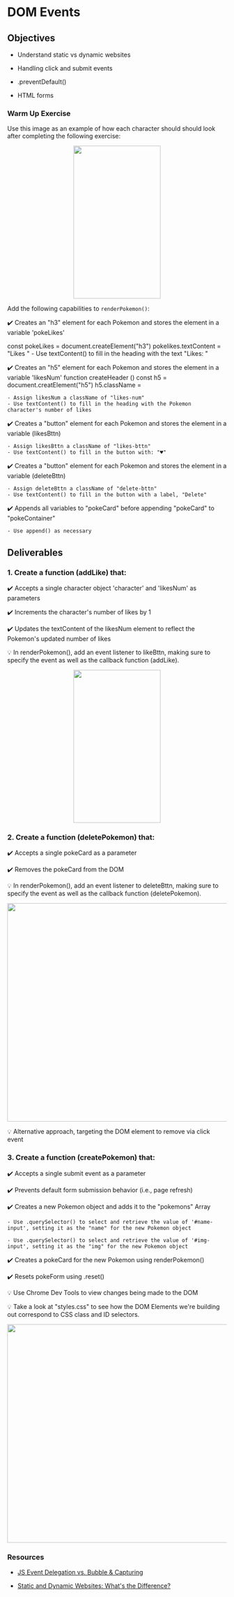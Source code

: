 # DOM Events

## Objectives

- Understand static vs dynamic websites

- Handling click and submit events

- .preventDefault()

- HTML forms

### Warm Up Exercise

Use this image as an example of how each character should should look after completing the following exercise:

<p align="center">
    <img src="../assets/warmup.png" width="200" height="350">
</p>

Add the following capabilities to `renderPokemon()`:

✔️ Creates an "h3" element for each Pokemon and stores the element in a variable 'pokeLikes'

const pokeLikes = document.createElement("h3")
pokelikes.textContent = "Likes "
    - Use textContent() to fill in the heading with the text "Likes: "

✔️ Creates an "h5" element for each Pokemon and stores the element in a variable 'likesNum'
function createHeader ()
const h5 = document.creatElement("h5")
h5.className = 

    - Assign likesNum a className of "likes-num"
    - Use textContent() to fill in the heading with the Pokemon character's number of likes

✔️ Creates a "button" element for each Pokemon and stores the element in a variable (likesBttn)

    - Assign likesBttn a className of "likes-bttn"
    - Use textContent() to fill in the button with: "♥"

✔️ Creates a "button" element for each Pokemon and stores the element in a variable (deleteBttn)

    - Assign deleteBttn a className of "delete-bttn"
    - Use textContent() to fill in the button with a label, "Delete"

✔️ Appends all variables to "pokeCard" before appending "pokeCard" to "pokeContainer"

    - Use append() as necessary

## Deliverables

### 1. Create a function (addLike) that:

✔️ Accepts a single character object 'character' and 'likesNum' as parameters

✔️ Increments the character's number of likes by 1

✔️ Updates the textContent of the likesNum element to reflect the Pokemon's updated number of likes

💡 In renderPokemon(), add an event listener to likeBttn, making sure to specify the event as well as the callback function (addLike).

<p align="center">
    <img src="../assets/addLike.gif" width="200" height="350">
</p>

### 2. Create a function (deletePokemon) that:

✔️ Accepts a single pokeCard as a parameter

✔️ Removes the pokeCard from the DOM

💡 In renderPokemon(), add an event listener to deleteBttn, making sure to specify the event as well as the callback function (deletePokemon).

<p align="center">
    <img src="../assets/delete.gif" width="800" height="500">
</p>

💡 Alternative approach, targeting the DOM element to remove via click event

### 3. Create a function (createPokemon) that:

✔️ Accepts a single submit event as a parameter

✔️ Prevents default form submission behavior (i.e., page refresh)

✔️ Creates a new Pokemon object and adds it to the "pokemons" Array

    - Use .querySelector() to select and retrieve the value of '#name-input', setting it as the "name" for the new Pokemon object

    - Use .querySelector() to select and retrieve the value of '#img-input', setting it as the "img" for the new Pokemon object

✔️ Creates a pokeCard for the new Pokemon using renderPokemon()

✔️ Resets pokeForm using .reset()

💡 Use Chrome Dev Tools to view changes being made to the DOM

💡 Take a look at "styles.css" to see how the DOM Elements we're building out correspond to CSS class and ID selectors.

<p align="center">
    <img src="../assets/submit.gif" width="800" height="500">
</p>

### Resources

- [JS Event Delegation vs. Bubble & Capturing](https://medium.com/@marjuhirsh/event-propagation-event-delegation-7d3db1baf02a)

- [Static and Dynamic Websites: What's the Difference?](https://www.mlytics.com/blog/static-and-dynamic-websites-whats-the-difference/)
